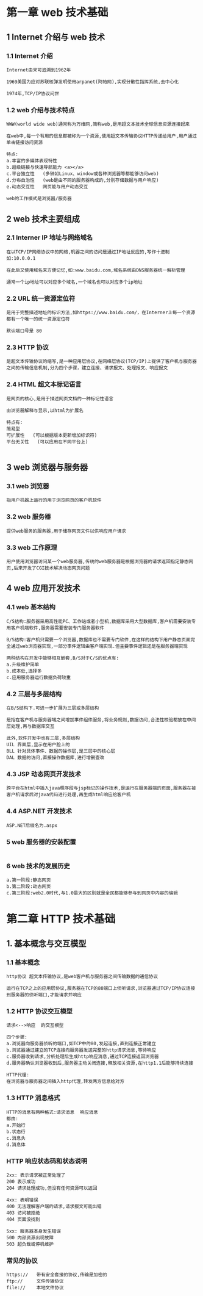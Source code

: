 # 第一章 web 技术基础

## 1 Internet 介绍与 web 技术

### 1.1 Internet 介绍

```
Internet由来可追溯到1962年

1969美国为应对苏联核弹发明使用arpanet(阿帕网),实现分散性指挥系统,去中心化

1974年,TCP/IP协议问世
```

### 1.2 web 介绍与技术特点

```
WWW(world wide web)通常称为万维网,简称web,是用超文本技术全球信息资源连接起来

在web中,每一个有用的信息都被称为一个资源,使用超文本传输协议HTTP传递给用户,用户通过单击链接访问资源

特点:
a.丰富的多媒体表现特性
b.超级链接与快速导航能力 <a></a>
c.平台独立性   (多钟如Linux、window或各种浏览器等都能够访问web)
d.分布自治性   (web是由不同的服务器构成的,分别存储数据与用户响应)
e.动态交互性   网页能与用户动态交互

web的工作模式是浏览器/服务器
```

## 2 web 技术主要组成

### 2.1 Interner IP 地址与网络域名

```
在以TCP/IP网络协议中的网络,机器之间的访问是通过IP地址反应的,写作十进制如:10.0.0.1

在此后又使用域名来方便记忆,如:www.baidu.com,域名系统由DNS服务器统一解析管理

通常一个ip地址可以对应多个域名,一个域名也可以对应多个ip地址
```

### 2.2 URL 统一资源定位符

```
是用于完整描述地址的标识方法,如https://www.baidu.com/，在Interner上每一个资源都有一个唯一的统一资源定位符

默认端口号是 80
```

### 2.3 HTTP 协议

```
是超文本传输协议的缩写,是一种应用层协议,在网络层协议(TCP/IP)上提供了客户机与服务器之间的传输信息机制,分为四个步骤，建立连接、请求报文、处理报文、响应报文
```

### 2.4 HTML 超文本标记语言

```
是网页的核心,是用于描述网页文档的一种标记性语言

由浏览器解释与显示,以html为扩展名

特点有:
简易型
可扩展性   (可以根据版本更新增加标识符)
平台无关性   (可以应用在不同平台上)


```

## 3 web 浏览器与服务器

### 3.1 web 浏览器

```
指用户机器上运行的用于浏览网页的客户机软件
```

### 3.2 web 服务器

```
提供web服务的服务器,用于储存网页文件以供响应用户请求
```

### 3.3 web 工作原理

```
用户使用浏览器访问某一个web服务器,传统的web服务器是根据浏览器的请求返回指定静态网页,后来开发了CGI技术解决动态网页问题
```

## 4 web 应用开发技术

### 4.1 web 基本结构

```
C/S结构:服务器采用高性能PC、工作站或者小型机,数据库采用大型数据库,客户机需要安装专用客户机端软件,服务器需要安装专门服务器软件

B/S结构:客户机只需要一个浏览器,数据库也不需要专门软件,在这样的结构下用户静态页面完全通过web浏览器实现,一部分事件逻辑由客户端实现.但主要事件逻辑还是在服务器端实现

两种结构在开发中能够相互嵌套,B/S对于C/S的优点有:
a.升级维护简单
b.成本低,选择多
c.应用服务器运行数据负荷较重

```

### 4.2 三层与多层结构

```
在B/S结构下.可进一步扩展为三层或多层结构

是指在客户机与服务器端之间增加事件组件服务,将业务规则,数据访问,合法性校验都放在中间层处理,再与数据库交互

此外,软件开发中也有三层,多层结构
UIL 界面层,显示在用户脸上的
BLL 针对具体事件、数据的操作层,是三层中的核心层
DAL 数据的访问,直接操作数据库,进行增删查改
```

### 4.3 JSP 动态网页开发技术

```
跨平台在html中插入java程序段与jsp标记的操作技术,是运行在服务器端的页面,服务器在被客户机请求后对java代码进行处理,再生成html响应给客户机
```

### 4.4 ASP.NET 开发技术

```
ASP.NET后缀名为.aspx
```

### 5 web 服务器的安装配置

```

```

### 6 web 技术的发展历史

```
a.第一阶段:静态网页
b.第二阶段:动态网页
c.第三阶段:web2.0时代,与1.0最大的区别就是全民都能够参与到网页中内容的编辑
```

# 第二章 HTTP 技术基础

## 1. 基本概念与交互模型

### 1.1 基本概念

```
http协议 超文本传输协议,是web客户机与服务器之间传输数据的通信协议

运行在TCP之上的应用层协议,服务器在TCP的80端口上侦听请求,浏览器通过TCP/IP协议连接到服务器的侦听端口,才能请求并响应
```

### 1.2 HTTP 协议交互模型

```
请求<-->响应  的交互模型

四个步骤:
a.浏览器向服务器侦听的端口,如TCP中的80,发起连接,直到连接正常建立
b.浏览器通过建立的TCP连接向服务器发送完整的http请求消息,等待响应
c.服务器收到请求,分析处理后生成http响应消息,通过TCP连接返回浏览器
d.服务器确认浏览器收到后,服务器主动关闭连接,释放相关资源,在http1.1后能够持续连接

HTTP代理:
在浏览器与服务器之间插入http代理,转发两方信息给对方
```

### 1.3 HTTP 消息格式

```
HTTP的消息有两种格式:请求消息  响应消息
都由:
a.开始行
b.状态行
c.消息头
d.消息体
```


### HTTP 响应状态码和状态说明

```
2xx: 表示请求被正常处理了
200 表示成功
204 请求处理成功,但没有任何资源可以返回

4xx: 表明错误
400 无法理解客户端的请求,请求报文可能出错
403 访问被拒绝
404 页面没找到

5xx: 服务器本身发生错误
500 内部资源出现故障
503 超负载或停机维护
```

### 常见的协议

```
https://   带有安全套接的协议,传输是加密的
ftp://     文件传输协议
file://    本地文件协议
```
